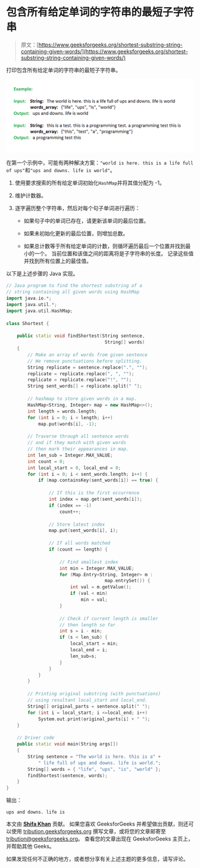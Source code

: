 # 包含所有给定单词的字符串的最短子字符串

> 原文：[https://www.geeksforgeeks.org/shortest-substring-string-containing-given-words/](https://www.geeksforgeeks.org/shortest-substring-string-containing-given-words/)

打印包含所有给定单词的字符串的最短子字符串。

![](img/244ab3390a4cb1b1c85d3d980b9bdc36.png)

在第一个示例中，可能有两种解决方案：`"world is here. this is a life full of ups"`和`"ups and downs. life is world"`。

1.  使用要求搜索的所有给定单词初始化`HashMap`并将其值分配为 -1。

2.  维护计数器。

3.  逐字遍历整个字符串，然后对每个句子单词进行遍历：

    *   如果句子中的单词已存在，请更新该单词的最后位置。

    *   如果未初始化更新的最后位置，则增加总数。

    *   如果总计数等于所有给定单词的计数，则循环遍历最后一个位置并找到最小的一个。 当前位置和该值之间的距离将是子字符串的长度。 记录这些值并找到所有位置上的最佳值。

以下是上述步骤的 Java 实现。

```cpp
// Java program to find the shortest substring of a 
// string containing all given words using HashMap 
import java.io.*; 
import java.util.*; 
import java.util.HashMap; 
  
class Shortest { 
  
    public static void findShortest(String sentence, 
                                     String[] words) 
    { 
        // Make an array of words from given sentence 
        // We remove punctuations before splitting. 
        String replicate = sentence.replace(".", ""); 
        replicate = replicate.replace(", ", ""); 
        replicate = replicate.replace("!", ""); 
        String sent_words[] = replicate.split(" "); 
  
        // hashmap to store given words in a map. 
        HashMap<String, Integer> map = new HashMap<>(); 
        int length = words.length; 
        for (int i = 0; i < length; i++) 
            map.put(words[i], -1); 
  
        // Traverse through all sentence words 
        // and if they match with given words 
        // then mark their appearances in map. 
        int len_sub = Integer.MAX_VALUE; 
        int count = 0; 
        int local_start = 0, local_end = 0; 
        for (int i = 0; i < sent_words.length; i++) { 
            if (map.containsKey(sent_words[i]) == true) { 
  
                // If this is the first occurrence 
                int index = map.get(sent_words[i]); 
                if (index == -1) 
                    count++; 
  
                // Store latest index 
                map.put(sent_words[i], i); 
  
                // If all words matched 
                if (count == length) { 
  
                    // Find smallest index 
                    int min = Integer.MAX_VALUE; 
                    for (Map.Entry<String, Integer> m : 
                                     map.entrySet()) { 
                        int val = m.getValue(); 
                        if (val < min) 
                            min = val; 
                    } 
  
                    // Check if current length is smaller 
                    // then length so far 
                    int s = i - min; 
                    if (s < len_sub) { 
                        local_start = min; 
                        local_end = i; 
                        len_sub=s; 
                    } 
                } 
            } 
        } 
  
        // Printing original substring (with punctuations) 
        // using resultant local_start and local_end. 
        String[] original_parts = sentence.split(" "); 
        for (int i = local_start; i <=local_end; i++) 
            System.out.print(original_parts[i] + " "); 
    } 
  
    // Driver code 
    public static void main(String args[]) 
    { 
        String sentence = "The world is here. this is a" + 
            " life full of ups and downs. life is world."; 
        String[] words = { "life", "ups", "is", "world" }; 
        findShortest(sentence, words); 
    } 
} 
```

输出：

```
ups and downs. life is 
```

本文由 [**Shifa Khan**](https://auth.geeksforgeeks.org/profile.php?user=Apple0710) 贡献。 如果您喜欢 GeeksforGeeks 并希望做出贡献，则还可以使用 [tribution.geeksforgeeks.org](http://www.contribute.geeksforgeeks.org) 撰写文章，或将您的文章邮寄至 tribution@geeksforgeeks.org。 查看您的文章出现在 GeeksforGeeks 主页上，并帮助其他 Geeks。

如果发现任何不正确的地方，或者想分享有关上述主题的更多信息，请写评论。

